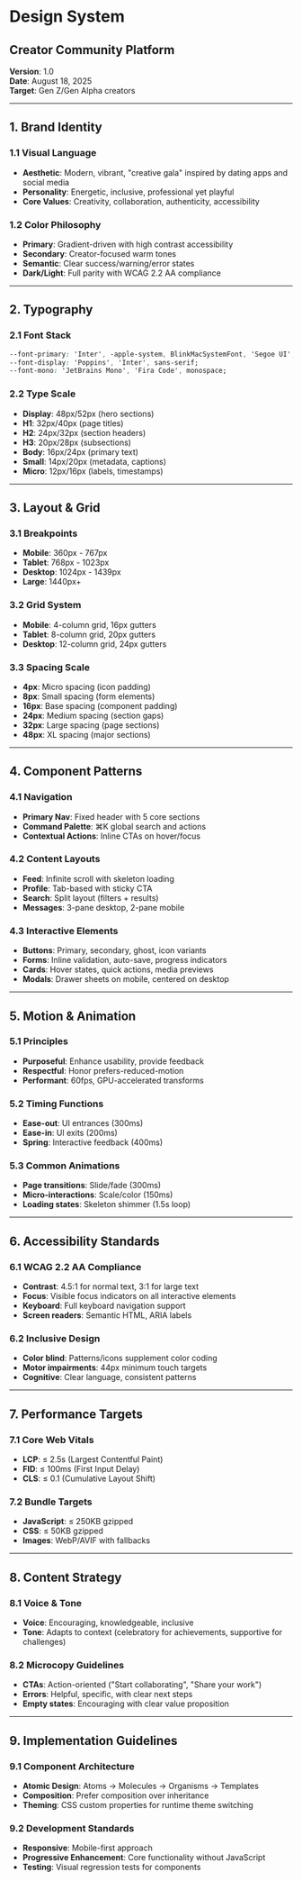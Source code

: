 # Design System
## Creator Community Platform

**Version**: 1.0  
**Date**: August 18, 2025  
**Target**: Gen Z/Gen Alpha creators

---

## 1. Brand Identity

### 1.1 Visual Language
- **Aesthetic**: Modern, vibrant, "creative gala" inspired by dating apps and social media
- **Personality**: Energetic, inclusive, professional yet playful
- **Core Values**: Creativity, collaboration, authenticity, accessibility

### 1.2 Color Philosophy
- **Primary**: Gradient-driven with high contrast accessibility
- **Secondary**: Creator-focused warm tones
- **Semantic**: Clear success/warning/error states
- **Dark/Light**: Full parity with WCAG 2.2 AA compliance

---

## 2. Typography

### 2.1 Font Stack
```css
--font-primary: 'Inter', -apple-system, BlinkMacSystemFont, 'Segoe UI', sans-serif;
--font-display: 'Poppins', 'Inter', sans-serif;
--font-mono: 'JetBrains Mono', 'Fira Code', monospace;
```

### 2.2 Type Scale
- **Display**: 48px/52px (hero sections)
- **H1**: 32px/40px (page titles)
- **H2**: 24px/32px (section headers)
- **H3**: 20px/28px (subsections)
- **Body**: 16px/24px (primary text)
- **Small**: 14px/20px (metadata, captions)
- **Micro**: 12px/16px (labels, timestamps)

---

## 3. Layout & Grid

### 3.1 Breakpoints
- **Mobile**: 360px - 767px
- **Tablet**: 768px - 1023px
- **Desktop**: 1024px - 1439px
- **Large**: 1440px+

### 3.2 Grid System
- **Mobile**: 4-column grid, 16px gutters
- **Tablet**: 8-column grid, 20px gutters
- **Desktop**: 12-column grid, 24px gutters

### 3.3 Spacing Scale
- **4px**: Micro spacing (icon padding)
- **8px**: Small spacing (form elements)
- **16px**: Base spacing (component padding)
- **24px**: Medium spacing (section gaps)
- **32px**: Large spacing (page sections)
- **48px**: XL spacing (major sections)

---

## 4. Component Patterns

### 4.1 Navigation
- **Primary Nav**: Fixed header with 5 core sections
- **Command Palette**: ⌘K global search and actions
- **Contextual Actions**: Inline CTAs on hover/focus

### 4.2 Content Layouts
- **Feed**: Infinite scroll with skeleton loading
- **Profile**: Tab-based with sticky CTA
- **Search**: Split layout (filters + results)
- **Messages**: 3-pane desktop, 2-pane mobile

### 4.3 Interactive Elements
- **Buttons**: Primary, secondary, ghost, icon variants
- **Forms**: Inline validation, auto-save, progress indicators
- **Cards**: Hover states, quick actions, media previews
- **Modals**: Drawer sheets on mobile, centered on desktop

---

## 5. Motion & Animation

### 5.1 Principles
- **Purposeful**: Enhance usability, provide feedback
- **Respectful**: Honor prefers-reduced-motion
- **Performant**: 60fps, GPU-accelerated transforms

### 5.2 Timing Functions
- **Ease-out**: UI entrances (300ms)
- **Ease-in**: UI exits (200ms)
- **Spring**: Interactive feedback (400ms)

### 5.3 Common Animations
- **Page transitions**: Slide/fade (300ms)
- **Micro-interactions**: Scale/color (150ms)
- **Loading states**: Skeleton shimmer (1.5s loop)

---

## 6. Accessibility Standards

### 6.1 WCAG 2.2 AA Compliance
- **Contrast**: 4.5:1 for normal text, 3:1 for large text
- **Focus**: Visible focus indicators on all interactive elements
- **Keyboard**: Full keyboard navigation support
- **Screen readers**: Semantic HTML, ARIA labels

### 6.2 Inclusive Design
- **Color blind**: Patterns/icons supplement color coding
- **Motor impairments**: 44px minimum touch targets
- **Cognitive**: Clear language, consistent patterns

---

## 7. Performance Targets

### 7.1 Core Web Vitals
- **LCP**: ≤ 2.5s (Largest Contentful Paint)
- **FID**: ≤ 100ms (First Input Delay)
- **CLS**: ≤ 0.1 (Cumulative Layout Shift)

### 7.2 Bundle Targets
- **JavaScript**: ≤ 250KB gzipped
- **CSS**: ≤ 50KB gzipped
- **Images**: WebP/AVIF with fallbacks

---

## 8. Content Strategy

### 8.1 Voice & Tone
- **Voice**: Encouraging, knowledgeable, inclusive
- **Tone**: Adapts to context (celebratory for achievements, supportive for challenges)

### 8.2 Microcopy Guidelines
- **CTAs**: Action-oriented ("Start collaborating", "Share your work")
- **Errors**: Helpful, specific, with clear next steps
- **Empty states**: Encouraging with clear value proposition

---

## 9. Implementation Guidelines

### 9.1 Component Architecture
- **Atomic Design**: Atoms → Molecules → Organisms → Templates
- **Composition**: Prefer composition over inheritance
- **Theming**: CSS custom properties for runtime theme switching

### 9.2 Development Standards
- **Responsive**: Mobile-first approach
- **Progressive Enhancement**: Core functionality without JavaScript
- **Testing**: Visual regression tests for components

